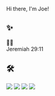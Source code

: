 Hi there, I'm Joe!
## ✨
🧑‍💻</br>
Jeremiah 29:11
## 🛠️
<img src="https://img.shields.io/badge/ChatGPT-00A400?style=for-the-badge"></img>
<img src="https://img.shields.io/badge/C-00599C?style=for-the-badge"></img>
<img src="https://img.shields.io/badge/Java-007396?style=for-the-badge"></img>
<img src="https://img.shields.io/badge/Linux-FCC624?style=for-the-badge"></img>

